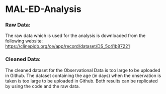 # MAL-ED-Analysis
### Raw Data:
 The raw data which is used for the analysis is downloaded from the following website: https://clinepidb.org/ce/app/record/dataset/DS_5c41b87221
 
### Cleaned Data:
 The cleaned dataset for the Observational Data is too large to be uploaded in Github. 
 The dataset containing the age (in days) when the onservation is taken is too large to be uploaded in Github. Both results can be replicated by using the code and the raw data.
